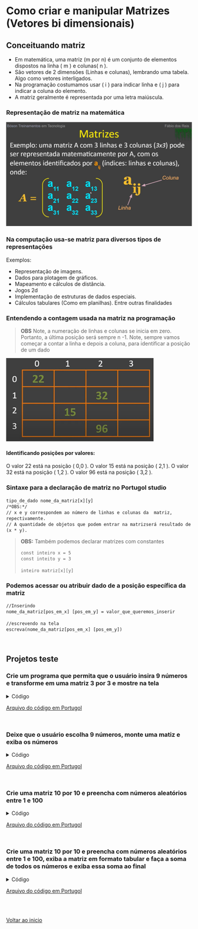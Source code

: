 # Como criar e manipular Matrizes (Vetores bi dimensionais)

## Conceituando matriz
- Em matemática, uma matriz (m por n) é um conjunto de elementos dispostos na linha ( m ) e colunas( n ).
- São vetores de 2 dimensões (Linhas e colunas), lembrando uma tabela. Algo como vetores interligados.
- Na programação costumamos usar ( i ) para indicar linha e ( j ) para indicar a coluna do elemento.
- A matriz geralmente é representada por uma letra maiúscula.

### Representação de matriz na matemática
<img src="/Arquivos/img/41.jpg" alt="Texto Alternativo" width="700">

### Na computação usa-se matriz para diversos tipos de representações

Exemplos:
- Representação de imagens.
- Dados para plotagem de gráficos.
- Mapeamento e cálculos de distância.
- Jogos 2d
- Implementação de estruturas  de dados especiais.
- Cálculos tabulares (Como em planilhas).
    Entre outras finalidades

### Entendendo a contagem usada na matriz na programação

>**OBS**
Note, a numeração de linhas e colunas se inicia em zero. Portanto, a última posição será sempre n -1.
Note, sempre vamos começar a contar a linha e depois a coluna, para identificar a posição de um dado

<img src="/Arquivos/img/42.jpg" alt="Texto Alternativo" width="400">

#### Identificando posições por valores:
O valor 22 está na posição ( 0,0 ).
O valor 15 está na posição ( 2,1 ).
O valor 32 está na posição ( 1,2 ).
O valor 96 está na posição ( 3,2 ).

### Sintaxe para a declaração de matriz no Portugol studio
```portugol
tipo_de_dado nome_da_matriz[x][y]
/*OBS:*/ 
// x e y correspondem ao número de linhas e colunas da  matriz, repectivamente.
// A quantidade de objetos que podem entrar na matrizserá resultado de (x * y).
```
>**OBS:** 
Também podemos declarar matrizes com constantes
> ```portugol
> const inteiro x = 5
> const inteito y = 3
>
> inteiro matriz[x][y]
>```

### Podemos acessar ou atribuir dado de a posição específica da matriz
```portugol
//Inserindo
nome_da_matriz[pos_em_x] [pos_em_y] = valor_que_queremos_inserir

//escrevendo na tela
escreva(nome_da_matriz[pos_em_x] [pos_em_y])
```
<br>

## Projetos teste

### Crie um programa que permita que o usuário insira 9 números e transforme em uma matriz 3 por 3 e mostre na tela
<details>
<summary>Código</summary>

```portugol
programa
{
	inteiro matriz[3][3]
	inteiro linha
	inteiro coluna
	
	funcao inicio()
	{
		//Preenchendo a matriz com dados (Para cada linha eu vou preencher todas as colunas) laço dentro de laço
		para(linha = 0; linha < 3; linha ++){
			para(coluna = 0; coluna <= 2; coluna ++){
				escreva("Ditite um número qualquer: ")
				leia(matriz[linha][coluna])
				escreva("\n")
			}
		}

		//Limpando os dados da tela 
		limpa()
		escreva("A matriz completa é:\n")
		
		//Escrever a matriz completa na tela
		para(linha = 0; linha < 3; linha ++){
			para(coluna = 0; coluna <= 2; coluna ++){
				
				//condição para organizar os números nas colunas da matriz que será apresentada na tela
				se(coluna < 2){
					escreva(matriz[linha][coluna], " |")
				}
				senao{
					escreva(matriz[linha][coluna], "\n")
				}
		
			}	
		}
	}
}
```

</details>

[Arquivo do código em Portugol](/Arquivos/C%C3%B3digo/Teste%20matriz%20com%209%20n%C3%BAmeros.por)

<br>

### Deixe que o usuário escolha 9 números, monte uma matiz e exiba os números
<details>
<summary>Código</summary>

```portugol
programa
{
	// Criando a matriz
	inteiro matriz[3][3]
	
	//Criando variáveis para ajudar no preenchimento dos dados na matriz
	inteiro lin, col
	
	funcao inicio()
	{
		// Pedindo dados para popular a matriz
		para(lin = 0; lin <=2; lin++){
			para(col = 0; col <= 2; col++){
				escreva("Digite um número: ")
				leia(matriz[lin][col])
			}
		}escreva("\n")

		// Imprimindo números da matriz em tela
		para(lin = 0; lin <=2; lin++){
			para(col = 0; col <= 2; col++){
				se(col < 2){
					escreva(matriz[lin][col], ", ")	
				}
				senao{
					escreva(matriz[lin][col], "\n")
				}
			}
		}
	}
}
```

</details>

[Arquivo do código em Portugol](/Arquivos/C%C3%B3digo/Teste%20escolhendo%209%20n%C3%BAmeros%20para%20a%20matriz.por)

<br>

### Crie uma matriz 10 por 10 e preencha com números aleatórios entre 1 e 100
<details>
<summary>Código</summary>

```portugol
programa
{
	//Incluindo biblioteca "útil" para gerar números aleatórios.
	inclua biblioteca Util --> u
	
	//Criando variáveis
	inteiro matriz[10][10]
	inteiro lin, col
	inteiro soma = 0 //Variávelresponsavel pela soma de valores (acumuladora)
		
	funcao inicio()
	{
		//Laço encadeado para preenchimento da matriz com números aleatórios
		para(lin = 0; lin < 10; lin++){
			para(col = 0; col < 10; col++){
				matriz[lin][col] = u.sorteia(1, 100)
			}
		}

		//Escreve dados da matriz na tela
		para(lin = 0; lin < 10; lin++){
			para(col = 0; col < 10; col++){
				
				//condição para escrever os números da matriz de forma tabular
				se(col < 9){
					se(matriz[lin][col] < 10){
						escreva(0,0, matriz[lin][col], " |")
					}
					senao se ((matriz[lin][col] >= 10) e (matriz[lin][col] <= 99)){
						escreva(0, matriz[lin][col], " |")
					}
					senao{
						escreva(matriz[lin][col], " |")
					}
				}
				//condição para pular linha a cada 10 números
				senao{
					se(matriz[lin][col] < 10){
						escreva(0,0, matriz[lin][col], "\n")
					}
					senao se ((matriz[lin][col] >= 10) e (matriz[lin][col] <= 99)){
						escreva(0, matriz[lin][col], "\n")
					}
					senao{
						escreva(matriz[lin][col], "\n")
					}
				}
			}
		}
	}
}
```

</details>

[Arquivo do código em Portugol](/Arquivos/C%C3%B3digo/Teste%20matriz%2010%20por%2010%20com%20n%C3%BAmeros%20aleat%C3%B3rios.por)

<br>

### Crie uma matriz 10 por 10 e preencha com números aleatórios entre 1 e 100, exiba a matriz em formato tabular e faça a soma de todos os números e exiba essa soma ao final
<details>
<summary>Código</summary>

```portugol
programa
{
	//Incluindo biblioteca "útil" para gerar números aleatórios.
	inclua biblioteca Util --> u
	
	//Criando variáveis
	inteiro matriz[10][10]
	inteiro lin, col
	inteiro soma = 0 //Variávelresponsavel pela soma de valores (acumuladora)
		
	funcao inicio()
	{
		//Laço encadeado para preenchimento da matriz com números aleatórios
		para(lin = 0; lin < 10; lin++){
			para(col = 0; col < 10; col++){
				matriz[lin][col] = u.sorteia(1, 100)
			}
		}

		//Escreve dados da matriz na tela
		para(lin = 0; lin < 10; lin++){
			para(col = 0; col < 10; col++){
				
				//condição para escrever os números da matriz de forma tabular
				se(col < 9){
					escreva(matriz[lin][col], "\t")
				}
				//condição para pular linha a cada 10 números
				senao{
						escreva(matriz[lin][col], "\n")
					}	
			}
			//Distancia de uma linhade cada carreira de números a cada looping de coluna
			escreva("\n")
		}

		//Somatório de todos os números da matriz
		para(lin = 0; lin < 10; lin++){
			para(col = 0; col < 10; col++){
				soma += matriz[lin][col]
			}
		}

		//Escrevendo a soma total da  matriz na tela
		escreva("\nA soma total dos números da matriz é: ", soma, "\n")
			
	}
}
```

</details>

[Arquivo do código em Portugol](/Arquivos/C%C3%B3digo/Teste%20matriz%2010%20por%2010%20e%20soma%20ao%20final.por)

<br>

<br>

[Voltar ao inicio](/README.md)

